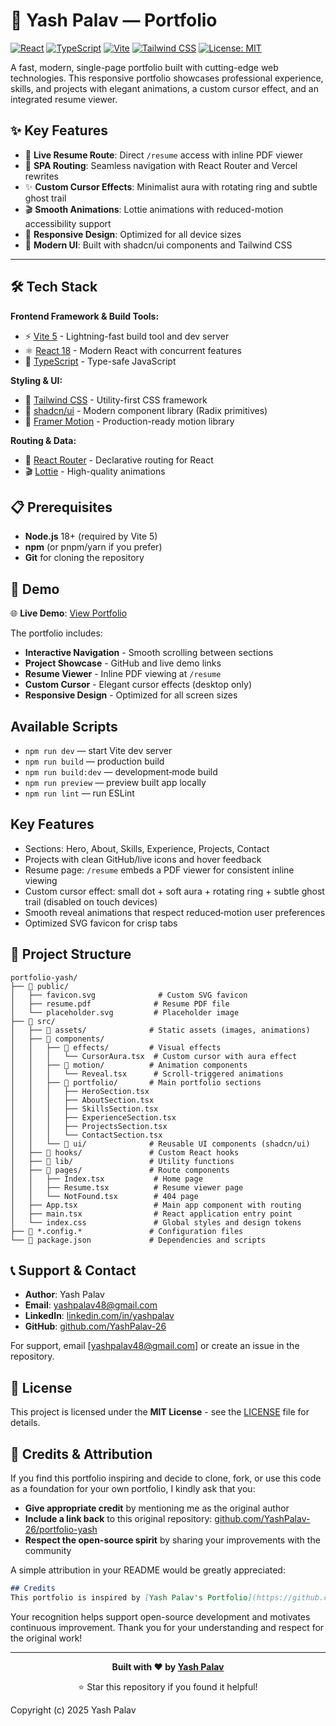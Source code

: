 # 🚀 Yash Palav — Portfolio

[![React](https://img.shields.io/badge/React-18-61DAFB?style=flat&logo=react)](https://reactjs.org/)
[![TypeScript](https://img.shields.io/badge/TypeScript-5.0-3178C6?style=flat&logo=typescript)](https://www.typescriptlang.org/)
[![Vite](https://img.shields.io/badge/Vite-5.0-646CFF?style=flat&logo=vite)](https://vitejs.dev/)
[![Tailwind CSS](https://img.shields.io/badge/Tailwind_CSS-3.0-38B2AC?style=flat&logo=tailwind-css)](https://tailwindcss.com/)
[![License: MIT](https://img.shields.io/badge/License-MIT-yellow.svg)](https://opensource.org/licenses/MIT)

A fast, modern, single-page portfolio built with cutting-edge web technologies. This responsive portfolio showcases professional experience, skills, and projects with elegant animations, a custom cursor effect, and an integrated resume viewer.

## ✨ Key Features

- 🎯 **Live Resume Route**: Direct `/resume` access with inline PDF viewer
- 🧭 **SPA Routing**: Seamless navigation with React Router and Vercel rewrites
- ✨ **Custom Cursor Effects**: Minimalist aura with rotating ring and subtle ghost trail
- 🎬 **Smooth Animations**: Lottie animations with reduced-motion accessibility support
- 📱 **Responsive Design**: Optimized for all device sizes
- 🎨 **Modern UI**: Built with shadcn/ui components and Tailwind CSS

---

## 🛠️ Tech Stack

**Frontend Framework & Build Tools:**
- ⚡ [Vite 5](https://vitejs.dev/) - Lightning-fast build tool and dev server
- ⚛️ [React 18](https://reactjs.org/) - Modern React with concurrent features
- 🔷 [TypeScript](https://www.typescriptlang.org/) - Type-safe JavaScript

**Styling & UI:**
- 💎 [Tailwind CSS](https://tailwindcss.com/) - Utility-first CSS framework
- 🧩 [shadcn/ui](https://ui.shadcn.com/) - Modern component library (Radix primitives)
- 🎨 [Framer Motion](https://www.framer.com/motion/) - Production-ready motion library

**Routing & Data:**
- 🧭 [React Router](https://reactrouter.com/) - Declarative routing for React
- 🎬 [Lottie](https://lottiefiles.com/) - High-quality animations

## 📋 Prerequisites

- **Node.js** 18+ (required by Vite 5)
- **npm** (or pnpm/yarn if you prefer)
- **Git** for cloning the repository

## 📱 Demo

🌐 **Live Demo**: [View Portfolio](https://yashpalav.vercel.app) 

The portfolio includes:
- **Interactive Navigation** - Smooth scrolling between sections
- **Project Showcase** - GitHub and live demo links
- **Resume Viewer** - Inline PDF viewing at `/resume`
- **Custom Cursor** - Elegant cursor effects (desktop only)
- **Responsive Design** - Optimized for all screen sizes

## Available Scripts
- `npm run dev` — start Vite dev server
- `npm run build` — production build
- `npm run build:dev` — development‑mode build
- `npm run preview` — preview built app locally
- `npm run lint` — run ESLint

## Key Features
- Sections: Hero, About, Skills, Experience, Projects, Contact
- Projects with clean GitHub/live icons and hover feedback
- Resume page: `/resume` embeds a PDF viewer for consistent inline viewing
- Custom cursor effect: small dot + soft aura + rotating ring + subtle ghost trail (disabled on touch devices)
- Smooth reveal animations that respect reduced‑motion user preferences
- Optimized SVG favicon for crisp tabs

## 📁 Project Structure

```
portfolio-yash/
├── 📂 public/
│   ├── favicon.svg              # Custom SVG favicon
│   ├── resume.pdf              # Resume PDF file
│   └── placeholder.svg         # Placeholder image
├── 📂 src/
│   ├── 📂 assets/              # Static assets (images, animations)
│   ├── 📂 components/
│   │   ├── 📂 effects/         # Visual effects
│   │   │   └── CursorAura.tsx  # Custom cursor with aura effect
│   │   ├── 📂 motion/          # Animation components
│   │   │   └── Reveal.tsx      # Scroll-triggered animations
│   │   ├── 📂 portfolio/       # Main portfolio sections
│   │   │   ├── HeroSection.tsx
│   │   │   ├── AboutSection.tsx
│   │   │   ├── SkillsSection.tsx
│   │   │   ├── ExperienceSection.tsx
│   │   │   ├── ProjectsSection.tsx
│   │   │   └── ContactSection.tsx
│   │   └── 📂 ui/              # Reusable UI components (shadcn/ui)
│   ├── 📂 hooks/               # Custom React hooks
│   ├── 📂 lib/                 # Utility functions
│   ├── 📂 pages/               # Route components
│   │   ├── Index.tsx           # Home page
│   │   ├── Resume.tsx          # Resume viewer page
│   │   └── NotFound.tsx        # 404 page
│   ├── App.tsx                 # Main app component with routing
│   ├── main.tsx                # React application entry point
│   └── index.css               # Global styles and design tokens
├── 📄 *.config.*               # Configuration files
└── 📄 package.json             # Dependencies and scripts
```

## 📞 Support & Contact

- **Author**: Yash Palav
- **Email**: [yashpalav48@gmail.com](mailto:yashpalav48@gmail.com)
- **LinkedIn**: [linkedin.com/in/yashpalav](https://linkedin.com/in/yashpalav)
- **GitHub**: [github.com/YashPalav-26](https://github.com/YashPalav-26)

For support, email [yashpalav48@gmail.com] or create an issue in the repository.

## 📄 License

This project is licensed under the **MIT License** - see the [LICENSE](LICENSE) file for details.

## 🎯 Credits & Attribution

If you find this portfolio inspiring and decide to clone, fork, or use this code as a foundation for your own portfolio, I kindly ask that you:

- **Give appropriate credit** by mentioning me as the original author
- **Include a link back** to this original repository: [github.com/YashPalav-26/portfolio-yash](https://github.com/YashPalav-26/portfolio-yash)
- **Respect the open-source spirit** by sharing your improvements with the community

A simple attribution in your README would be greatly appreciated:

```markdown
## Credits
This portfolio is inspired by [Yash Palav's Portfolio](https://github.com/YashPalav-26/portfolio-yash) - Built with React, TypeScript, and Tailwind CSS.
```

Your recognition helps support open-source development and motivates continuous improvement. Thank you for your understanding and respect for the original work!

---

<div align="center">

**Built with ❤️ by [Yash Palav](https://github.com/YashPalav-26)**

⭐ Star this repository if you found it helpful!

</div>

Copyright (c) 2025 Yash Palav
